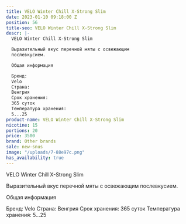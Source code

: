 ```yaml
---
title: VELO Winter Chill X-Strong Slim
date: 2023-01-10 09:18:00 Z
position: 56
title-seo: VELO Winter Chill X-Strong Slim
descr: |-
  VELO Winter Chill X-Strong Slim

  Выразительный вкус перечной мяты с освежающим
  послевкусием.

  Общая информация

  Бренд:
  Velo
  Страна:
  Венгрия
  Срок хранения:
  365 суток
  Температура хранения:
  5...25
product-name: VELO Winter Chill X-Strong Slim
nicotine: 15
portions: 20
price: 3500
brand: Other brands
sale: new-snus
image: "/uploads/7-88e97c.png"
has_availability: true
---
```


VELO Winter Chill X-Strong Slim

Выразительный вкус перечной мяты с освежающим
послевкусием.

Общая информация

Бренд:
Velo
Страна:
Венгрия
Срок хранения:
365 суток
Температура хранения:
5...25